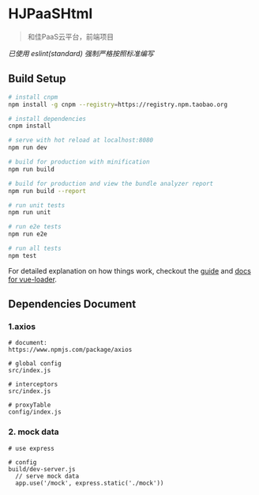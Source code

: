 # HJPaaSHtml

> 和佳PaaS云平台，前端项目

_已使用 eslint(standard) 强制严格按照标准编写_

## Build Setup

``` bash
# install cnpm
npm install -g cnpm --registry=https://registry.npm.taobao.org

# install dependencies
cnpm install

# serve with hot reload at localhost:8080
npm run dev

# build for production with minification
npm run build

# build for production and view the bundle analyzer report
npm run build --report

# run unit tests
npm run unit

# run e2e tests
npm run e2e

# run all tests
npm test
```

For detailed explanation on how things work, checkout the [guide](http://vuejs-templates.github.io/webpack/) and [docs for vue-loader](http://vuejs.github.io/vue-loader).


## Dependencies Document


### 1.axios
```text
# document:
https://www.npmjs.com/package/axios

# global config
src/index.js

# interceptors
src/index.js

# proxyTable
config/index.js
```

### 2. mock data
```text
# use express 

# config
build/dev-server.js
  // serve mock data
  app.use('/mock', express.static('./mock'))
```
